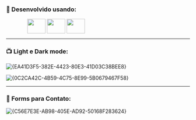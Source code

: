 <h3>🔨 Desenvolvido usando:</h3>
<div style="margin-left: 50px;">
  &nbsp;
  <img align="center" height="40" width="50" src="https://cdn.jsdelivr.net/gh/devicons/devicon@latest/icons/react/react-original.svg" />
  <img align="center" height="40" width="50" src="https://cdn.jsdelivr.net/gh/devicons/devicon@latest/icons/typescript/typescript-original.svg" />
  <img align="center" height="40" width="50" src="https://cdn.jsdelivr.net/gh/devicons/devicon@latest/icons/sass/sass-original.svg" /> 
</div>

<hr>

<h3>📺 Light e Dark mode:</h3>

![{EA41D3F5-382E-4423-80E3-41D03C38BEE8}](https://github.com/user-attachments/assets/285a337b-84da-4fbc-9fec-6fae01625256)

![{0C2CA42C-4B59-4C75-8E99-5B0679467F58}](https://github.com/user-attachments/assets/8593daeb-d527-4da6-91be-a739c2fe7355)

<hr>

<h3>📄 Forms para Contato:</h3>

![{C56E7E3E-AB98-405E-AD92-50168F283624}](https://github.com/user-attachments/assets/30f40f21-6317-4504-83e9-d665118d180a)
